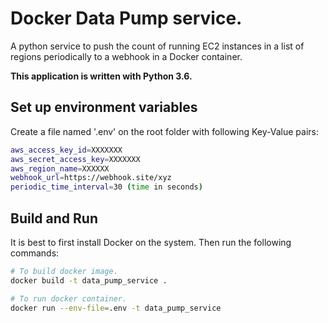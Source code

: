 # Docker Data Pump service.
A python service to push the count of running EC2 instances in a list of regions periodically to a webhook in a Docker container.

**This application is written with Python 3.6.**

## Set up environment variables

Create a file named '.env' on the root folder with following Key-Value pairs:

```sh
aws_access_key_id=XXXXXXX
aws_secret_access_key=XXXXXXX
aws_region_name=XXXXXX
webhook_url=https://webhook.site/xyz
periodic_time_interval=30 (time in seconds)
```

## Build and Run

It is best to first install Docker on the system.
Then run the following commands:

```sh
# To build docker image.
docker build -t data_pump_service .

# To run docker container.
docker run --env-file=.env -t data_pump_service

```
